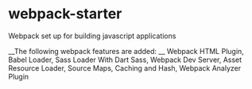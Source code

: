 # webpack-starter
Webpack set up for building javascript applications

__The following webpack features are added: __
Webpack HTML Plugin,
Babel Loader,
Sass Loader With Dart Sass,
Webpack Dev Server,
Asset Resource Loader,
Source Maps,
Caching and Hash,
Webpack Analyzer Plugin
